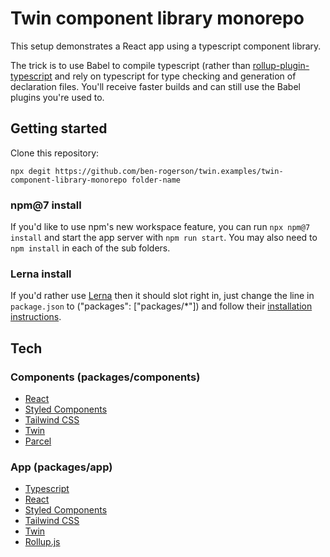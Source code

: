 # Twin component library monorepo

This setup demonstrates a React app using a typescript component library.

The trick is to use Babel to compile typescript (rather than [rollup-plugin-typescript](https://www.npmjs.com/package/rollup-plugin-typescript2) and rely on typescript for type checking and generation of declaration files. You'll receive faster builds and can still use the Babel plugins you're used to.

## Getting started

Clone this repository:

```shell
npx degit https://github.com/ben-rogerson/twin.examples/twin-component-library-monorepo folder-name
```

### npm@7 install

If you'd like to use npm's new workspace feature, you can run `npx npm@7 install` and start the app server with `npm run start`.
You may also need to `npm install` in each of the sub folders.

### Lerna install

If you'd rather use [Lerna](https://lerna.js.org) then it should slot right in, just change the line in `package.json` to ("packages": ["packages/*"]) and follow their [installation instructions](https://lerna.js.org/#getting-started).

## Tech

### Components (packages/components)

- [React](https://reactjs.org/)
- [Styled Components](https://styled-components.com/)
- [Tailwind CSS](https://tailwindcss.com/)
- [Twin](https://github.com/ben-rogerson/twin.macro)
- [Parcel](https://parceljs.org/)

### App (packages/app)

- [Typescript](https://www.typescriptlang.org/)
- [React](https://reactjs.org/)
- [Styled Components](https://styled-components.com/)
- [Tailwind CSS](https://tailwindcss.com/)
- [Twin](https://github.com/ben-rogerson/twin.macro)
- [Rollup.js](https://rollupjs.org/guide/en/)
